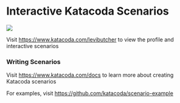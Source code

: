 # Interactive Katacoda Scenarios

[![](http://shields.katacoda.com/katacoda/levibutcher/count.svg)](https://www.katacoda.com/levibutcher "Get your profile on Katacoda.com")

Visit https://www.katacoda.com/levibutcher to view the profile and interactive scenarios

### Writing Scenarios
Visit https://www.katacoda.com/docs to learn more about creating Katacoda scenarios

For examples, visit https://github.com/katacoda/scenario-example
